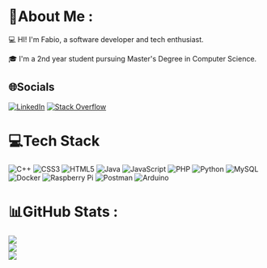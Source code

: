 # 💫About Me :
💻 HI! I'm Fabio,  a software developer and tech enthusiast.

‍🎓 I'm a 2nd year student pursuing Master's Degree in Computer Science. 

## 🌐Socials
[![LinkedIn](https://img.shields.io/badge/LinkedIn-%230077B5.svg?logo=linkedin&logoColor=white)](https://linkedin.com/in/fabio-salamone) [![Stack Overflow](https://img.shields.io/badge/-Stackoverflow-FE7A16?logo=stack-overflow&logoColor=white)](https://stackoverflow.com/users/12338418) 

# 💻Tech Stack
![C++](https://img.shields.io/badge/c++-%2300599C.svg?style=flat&logo=c%2B%2B&logoColor=white) ![CSS3](https://img.shields.io/badge/css3-%231572B6.svg?style=flat&logo=css3&logoColor=white) ![HTML5](https://img.shields.io/badge/html5-%23E34F26.svg?style=flat&logo=html5&logoColor=white) ![Java](https://img.shields.io/badge/java-%23ED8B00.svg?style=flat&logo=java&logoColor=white) ![JavaScript](https://img.shields.io/badge/javascript-%23323330.svg?style=flat&logo=javascript&logoColor=%23F7DF1E) ![PHP](https://img.shields.io/badge/php-%23777BB4.svg?style=flat&logo=php&logoColor=white) ![Python](https://img.shields.io/badge/python-3670A0?style=flat&logo=python&logoColor=ffdd54) ![MySQL](https://img.shields.io/badge/mysql-%2300f.svg?style=flat&logo=mysql&logoColor=white) ![Docker](https://img.shields.io/badge/docker-%230db7ed.svg?style=flat&logo=docker&logoColor=white) ![Raspberry Pi](https://img.shields.io/badge/-RaspberryPi-C51A4A?style=flat&logo=Raspberry-Pi) ![Postman](https://img.shields.io/badge/Postman-FF6C37?style=flat&logo=postman&logoColor=white) ![Arduino](https://img.shields.io/badge/-Arduino-00979D?style=flat&logo=Arduino&logoColor=white)
# 📊GitHub Stats :
![](https://github-readme-stats.vercel.app/api?username=fabiosalamone&theme=radical&hide_border=false&include_all_commits=false&count_private=false)<br/>
![](https://github-readme-streak-stats.herokuapp.com/?user=fabiosalamone&theme=radical&hide_border=false)<br/>
![](https://github-readme-stats.vercel.app/api/top-langs/?username=fabiosalamone&theme=radical&hide_border=false&include_all_commits=false&count_private=false&layout=compact)
